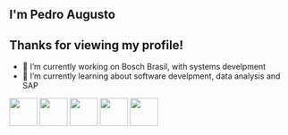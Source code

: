 ## I'm Pedro Augusto 

## Thanks for viewing my profile!


<!--**PedroAugustoPadovani/PedroAugustoPadovani** is a ✨ _special_ ✨ repository because its `README.md` (this file) appears on your GitHub profile.-->

- 🔭 I’m currently working on Bosch Brasil, with systems develpment
- 🌱 I’m currently learning about software develpment, data analysis and SAP

<div style="display: inline">
  <img width="50" height="50" src="https://cdn.jsdelivr.net/gh/devicons/devicon@latest/icons/python/python-original.svg" />
  <img width="50" height="50" src="https://cdn.jsdelivr.net/gh/devicons/devicon@latest/icons/php/php-original.svg" />
  <img width="50" height="50" src="https://cdn.jsdelivr.net/gh/devicons/devicon@latest/icons/csharp/csharp-original.svg" />
  <img width="50" height="50" src="https://cdn.jsdelivr.net/gh/devicons/devicon@latest/icons/html5/html5-original.svg" />        
  <img width="50" height="50" src="https://cdn.jsdelivr.net/gh/devicons/devicon@latest/icons/css3/css3-original.svg" />   
</div>
